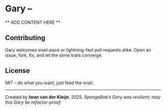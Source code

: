 # Gary ­–


** ADD CONTENT HERE **



## Contributing

Gary welcomes snail-pace or lightning-fast pull requests alike.
Open an issue, fork, fix, and let the slime trails converge.

## License

MIT – do what you want, just feed the snail.

---

Created by **Iwan van der Kleijn**, 2025.
*SpongeBob’s Gary was resilient; may this Gary be refactor-proof.*
